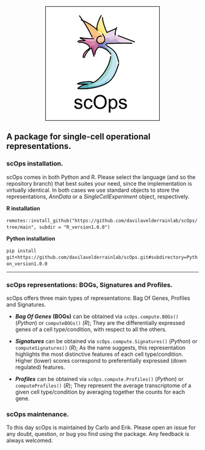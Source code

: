 <img src="scOps.png" width="300" height="300" style="display: block; margin: auto;" />

## A package for single-cell operational representations.

### scOps installation.

scOps comes in both Python and R. Please select the language (and so the
repository branch) that best suites your need, since the implementation
is virtually identical. In both cases we use standard objects to store
the representations, *AnnData* or a *SingleCellExperiment* object,
respectively.

**R installation**

`remotes::install_github("https://github.com/davilavelderrainlab/scOps/tree/main", subdir = "R_version1.0.0")`

**Python installation**

`pip install git+https://github.com/davilavelderrainlab/scOps.git#subdirectory=Python_version1.0.0`

------------------------------------------------------------------------

### scOps representations: BOGs, Signatures and Profiles.

scOps offers three main types of representations: Bag Of Genes, Profiles
and Signatures.

- ***Bag Of Genes*** **(BOGs)** can be obtained via
  `scOps.compute.BOGs()` (*Python*) or `computeBOGs()` (*R*); They are
  the differentially expressed genes of a cell type/condition, with
  respect to all the others.

- ***Signatures*** can be obtained via `scOps.compute.Signatures()`
  (*Python*) or `computeSignatures()` (*R*); As the name suggests, this
  representation highlights the most distinctive features of each cell
  type/condition. Higher (lower) scores correspond to preferentially
  expressed (down regulated) features.

- ***Profiles*** can be obtained via `scOps.compute.Profiles()`
  (*Python*) or `computeProfiles()` (*R*); They represent the average
  transcriptome of a given cell type/condition by averaging together the
  counts for each gene.

### scOps maintenance.

To this day scOps is maintained by Carlo and Erik. Please open an issue
for any doubt, question, or bug you find using the package. Any feedback
is always welcomed.
